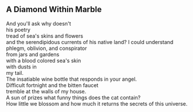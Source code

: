 A Diamond Within Marble
-----------------------
And you'll ask why doesn't  
his poetry  
tread of sea's skins and flowers  
and the serendipidous currents of his native land? I could understand phlegm, oblivion, and conspirator  
from jars and gardens  
with a blood colored sea's skin  
with dusts in  
my tail.  
The insatiable wine bottle that responds in your angel.  
Difficult fortnight and the bitten faucet  
tremble at the walls of my house.  
A sun of prizes what funny things does the cat contain?  
How little we blossom and how much it returns the secrets of this universe.  
